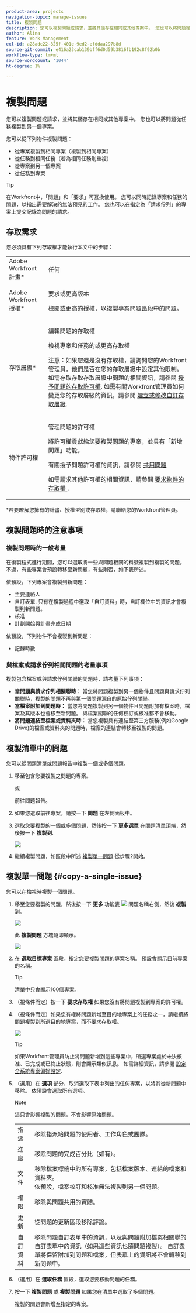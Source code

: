 ```yaml
---
product-area: projects
navigation-topic: manage-issues
title: 複製問題
description: 您可以複製問題或請求，並將其儲存在相同或其他專案中。 您也可以將問題從任務複製到另一個專案。
author: Alina
feature: Work Management
exl-id: a28adc22-825f-401e-9ed2-efddaa297b8d
source-git-commit: e416a23cab139bff6d0d59b3816fb192c8f92b0b
workflow-type: tm+mt
source-wordcount: '1044'
ht-degree: 1%

---
```


# 複製問題

您可以複製問題或請求，並將其儲存在相同或其他專案中。 您也可以將問題從任務複製到另一個專案。

您可以從下列物件複製問題：

* 從專案複製到相同專案（複製到相同專案）
* 從任務到相同任務（若為相同任務則重複）
* 從專案到另一個專案
* 從任務到專案

>[!TIP]
>
>在Workfront中，「問題」和「要求」可互換使用。 您可以同時記錄專案和任務的問題，以指出需要解決的無法預見的工作。 您也可以在指定為「請求佇列」的專案上提交記錄為問題的請求。

## 存取需求

您必須具有下列存取權才能執行本文中的步驟：

<table style="table-layout:auto"> 
 <col> 
 <col> 
 <tbody> 
  <tr> 
   <td role="rowheader">Adobe Workfront計畫*</td> 
   <td> <p>任何</p> </td> 
  </tr> 
  <tr> 
   <td role="rowheader">Adobe Workfront授權*</td> 
   <td> <p>要求或更高版本</p> <p>檢閱或更高的授權，以複製專案問題區段中的問題。</p> </td> 
  </tr> 
  <tr> 
   <td role="rowheader">存取層級*</td> 
   <td> <p>編輯問題的存取權</p> <p>檢視專案和任務的或更高存取權</p> <p>注意：如果您還是沒有存取權，請詢問您的Workfront管理員，他們是否在您的存取層級中設定其他限制。 如需存取存取存取層級中問題的相關資訊，請參閱 <a href="../../../administration-and-setup/add-users/configure-and-grant-access/grant-access-issues.md" class="MCXref xref">授予問題的存取許可權</a>. 如需有關Workfront管理員如何變更您的存取層級的資訊，請參閱 <a href="../../../administration-and-setup/add-users/configure-and-grant-access/create-modify-access-levels.md" class="MCXref xref">建立或修改自訂存取層級</a>. </p> </td> 
  </tr> 
  <tr> 
   <td role="rowheader">物件許可權</td> 
   <td> <p>管理問題的許可權</p> <p>將許可權貢獻給您要複製問題的專案，並具有「新增問題」功能。</p> <p> 有關授予問題許可權的資訊，請參閱 <a href="../../../workfront-basics/grant-and-request-access-to-objects/share-an-issue.md" class="MCXref xref">共用問題 </a></p> <p>如需請求其他許可權的相關資訊，請參閱 <a href="../../../workfront-basics/grant-and-request-access-to-objects/request-access.md" class="MCXref xref">要求物件的存取權 </a>.</p> </td> 
  </tr> 
 </tbody> 
</table>

&#42;若要瞭解您擁有的計畫、授權型別或存取權，請聯絡您的Workfront管理員。

## 複製問題時的注意事項

### 複製問題時的一般考量

在復製程式進行期間，您可以選取將一些與問題相關的料號複製到複製的問題。 不過，有些專案會預設轉移至新問題，有些則否，如下表所述。

依預設，下列專案會複製到新問題：

* 主要連絡人
* 自訂表單. 只有在複製過程中選取「自訂資料」時，自訂欄位中的資訊才會複製到新問題。
* 核准
* 計劃開始與計畫完成日期

依預設，下列物件不會複製到新問題：

* 記錄時數

### 與檔案或請求佇列相關問題的考量事項

複製包含檔案或與請求佇列關聯的問題時，請考量下列事項：

* **當問題與請求佇列相關聯時：** 當您將問題複製到另一個物件且問題與請求佇列關聯時，複製的問題不再與第一個問題源自的原始佇列關聯。
* **當檔案附加到問題時：** 當您將問題複製到另一個物件且問題附加有檔案時，檔案及其版本也會移至新問題。 與檔案關聯的任何校訂或核准都不會移動。
* **將問題連結至檔案或資料夾時：** 當您複製具有連結至第三方服務(例如Google Drive)的檔案或資料夾的問題時，檔案的連結會轉移至複製的問題。

## 複製清單中的問題

您可以從問題清單或問題報告中複製一個或多個問題。

1. 移至包含您要複製之問題的專案。

   或

   前往問題報告。

1. 如果您選取前往專案，請按一下 **問題** 在左側面板中。
1. 選取您要複製的一個或多個問題，然後按一下 **更多選單** 在問題清單頂端，然後按一下 **複製到**.

   ![](assets/copy-issue-in-list-nwe-350x169.png)

1. 繼續複製問題，如區段中所述 [複製單一問題](#copy-a-single-issue) 從步驟2開始。

   <!--
   <MadCap:conditionalText data-mc-conditions="QuicksilverOrClassic.Draft mode">
   (NOTE: ensure step number stays accurate)
   </MadCap:conditionalText>
   -->

## 複製單一問題 {#copy-a-single-issue}

您可以在檢視時複製一個問題。

1. 移至您要複製的問題，然後按一下 **更多** 功能表 ![](assets/more-icon.png) 問題名稱右側，然後 **複製** 到。

   ![](assets/nwe-copy-at-issue-level-highlighted-350x580.png)

   此 **複製問題** 方塊隨即顯示。

   ![](assets/copy-issue-box-nwe-350x285.png)

1. 在 **選取目標專案** 區段，指定您要複製問題的專案名稱。 預設會顯示目前專案的名稱。

   >[!TIP]
   >
   >清單中只會顯示100個專案。

1. （視條件而定）按一下 **要求存取權** 如果您沒有將問題複製到專案的許可權。
1. （視條件而定）如果您有權將問題新增至目的地專案上的任務之一，請繼續將問題複製到所選目的地專案，而不要求存取權。

   ![](assets/copy-issue-request-access-from-project-nwe-350x125.png)

   >[!TIP]
   >
   >如果Workfront管理員防止將問題新增到這些專案中，所選專案處於未決核准、已完成或已終止狀態，則會顯示類似訊息。 如需詳細資訊，請參閱 [設定全系統專案偏好設定](../../../administration-and-setup/set-up-workfront/configure-system-defaults/set-project-preferences.md).

1. （選用）在 **選項** 部分，取消選取下表中列出的任何專案，以將其從新問題中移除。 依預設會選取所有選項。

   >[!NOTE]
   >
   >這只會影響複製的問題，不會影響原始問題。

   <table style="table-layout:auto"> 
    <col> 
    <col> 
    <tbody> 
     <tr> 
      <td role="rowheader">指派</td> 
      <td>移除指派給問題的使用者、工作角色或團隊。</td> 
     </tr> 
     <tr> 
      <td role="rowheader">進度</td> 
      <td>移除問題的完成百分比（如有）。</td> 
     </tr> 
     <tr> 
      <td role="rowheader">文件</td> 
      <td><span style="line-height: 1.5;">移除檔案標籤中的所有專案，包括檔案版本、連結的檔案和資料夾。</span> <br>依預設，檔案校訂和核准無法複製到另一個問題。</td> 
     </tr> 
     <tr> 
      <td role="rowheader">權限</td> 
      <td>移除與問題共用的實體。 </td> 
     </tr> 
     <tr> 
      <td role="rowheader">更新</td> 
      <td>從問題的更新區段移除評論。</td> 
     </tr> 
     <tr> 
      <td role="rowheader">自訂資料</td> 
      <td>移除問題自訂表單中的資訊，以及與問題附加檔案相關聯的自訂表單中的資訊（如果這些資訊也隨問題複製）。 自訂表單將保留附加到問題和檔案，但表單上的資訊將不會轉移到新問題中。 </td> 
     </tr> 
    </tbody> 
   </table>

1. （選用）在 **選取任務** 區段，選取您要移動問題的任務。
1. 按一下 **複製問題** 或 **複製問題** 如果您在清單中選取了多個問題。

   複製的問題會新增至指定的專案。


